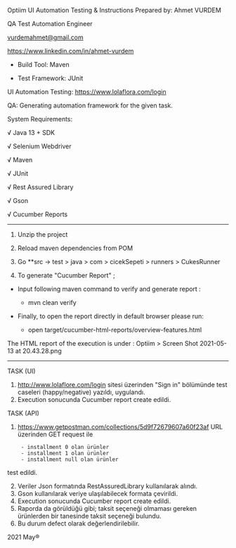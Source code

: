 Optiim UI Automation Testing & Instructions
Prepared by:
Ahmet VURDEM

QA Test Automation Engineer

vurdemahmet@gmail.com

https://www.linkedin.com/in/ahmet-vurdem

- Build Tool: Maven

- Test Framework: JUnit

UI Automation Testing:
https://www.lolaflora.com/login

QA:
Generating automation framework for the given task.

System Requirements:

√ Java 13 + SDK

√ Selenium Webdriver

√ Maven

√ JUnit

√ Rest Assured Library

√ Gson

√ Cucumber Reports

****************************************************************

1) Unzip the project

2) Reload maven dependencies from POM

3) Go **src -> test > java > com > cicekSepeti > runners > CukesRunner

4) To generate "Cucumber Report" ;

* Input following maven command to verify and generate report :
    - mvn clean verify

* Finally, to open the report directly in default browser please run:
    - open target/cucumber-html-reports/overview-features.html


The HTML report of the execution is under :  Optiim > Screen Shot 2021-05-13 at 20.43.28.png

****************************************************************

TASK (UI)

1. <http://www.lolaflore.com/login> sitesi üzerinden "Sign in" bölümünde test caseleri (happy/negative) yazıldı, uygulandı.
2. Execution sonucunda Cucumber report create edildi.


TASK (API)

1. <https://www.getpostman.com/collections/5d9f72679607a60f23af> URL üzerinden GET request ile  
   
        - installment 0 olan ürünler
        - installment 1 olan ürünler
        - installment null olan ürünler
test edildi. 

2. Veriler Json formatında RestAssuredLibrary kullanılarak alındı.
3. Gson kullanılarak veriye ulaşılabilecek formata çevirildi. 
4. Execution sonucunda Cucumber report create edildi.
5. Raporda da görüldüğü gibi; taksit seçeneği olmaması gereken ürünlerden bir tanesinde taksit seçeneği bulundu.
6. Bu durum defect olarak değerlendirilebilir.


2021 May®
